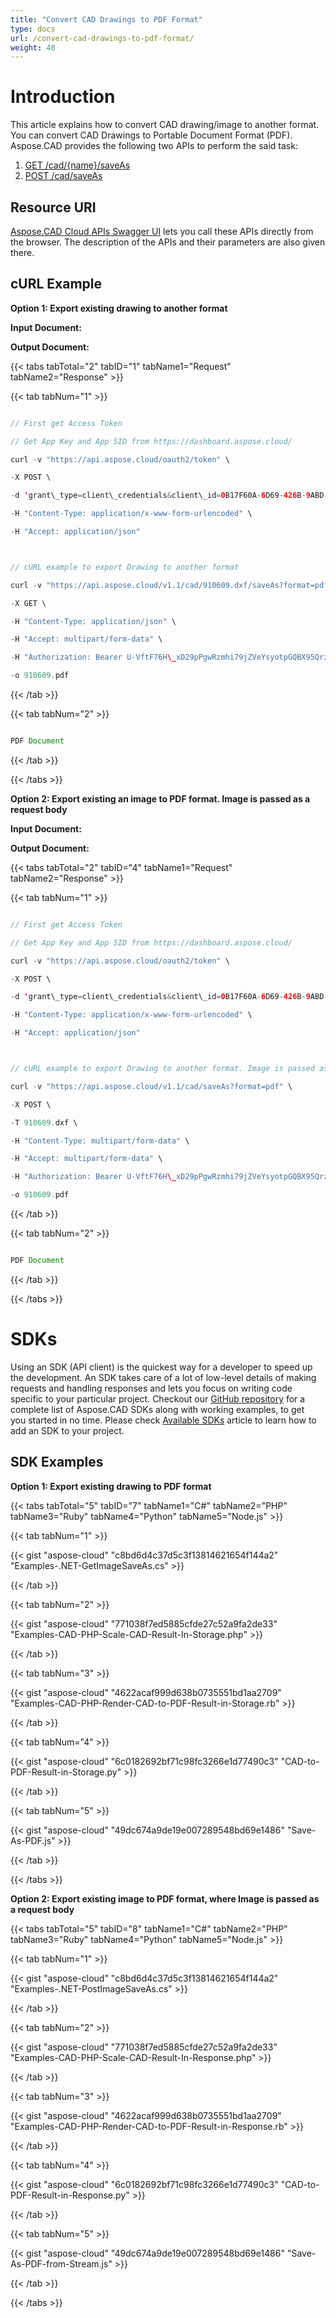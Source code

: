 ```yaml
---
title: "Convert CAD Drawings to PDF Format"
type: docs
url: /convert-cad-drawings-to-pdf-format/
weight: 40
---
```


# **Introduction**
This article explains how to convert CAD drawing/image to another format. You can convert CAD Drawings to Portable Document Format (PDF). Aspose.CAD provides the following two APIs to perform the said task:

1. [GET /cad/{name}/saveAs](https://apireference.aspose.cloud/cad/#!/SaveAs/GetImageSaveAs)
1. [POST /cad/saveAs](https://apireference.aspose.cloud/cad/#!/SaveAs/PostImageSaveAs)
## **Resource URI**
[Aspose.CAD Cloud APIs Swagger UI](https://apireference.aspose.cloud/cad/) lets you call these APIs directly from the browser. The description of the APIs and their parameters are also given there.
## **cURL Example**
**Option 1: Export existing drawing to another format**

**Input Document:**  

**Output Document:**

{{< tabs tabTotal="2" tabID="1" tabName1="Request" tabName2="Response" >}}

{{< tab tabNum="1" >}}

```java

// First get Access Token

// Get App Key and App SID from https://dashboard.aspose.cloud/

curl -v "https://api.aspose.cloud/oauth2/token" \

-X POST \

-d 'grant\_type=client\_credentials&client\_id=0B17F60A-6D69-426B-9ABD-79F35A6E9F7B&client\_secret=53b8b19adffa41a3e87dbbd8858977ae' \

-H "Content-Type: application/x-www-form-urlencoded" \

-H "Accept: application/json"



// cURL example to export Drawing to another format

curl -v "https://api.aspose.cloud/v1.1/cad/910609.dxf/saveAs?format=pdf" \

-X GET \

-H "Content-Type: application/json" \

-H "Accept: multipart/form-data" \

-H "Authorization: Bearer U-VftF76H\_xD29pPgwRzmhi79jZVeYsyotpGQBX95QrzO7SUBMyVlLui\_0HjlC8vRgnNnAny2nywDWofm5n034boz5kBDGcjVR9q3llPKmjPwBFZ2Kh\_tJe4McJu-R\_aBcNNDDy7mBoDfgvlv8zdrr6XhyKpzy71SzXF51lGRN39KD2bJP4U2LYItW\_I18uezfMnt6-IA2CaV21XlO5OIrosD\_17isGzSuvcIoH8nXQ80tkKlbJz9o6Fq09si\_d0gFXi-\_qcoQrf\_H1ylKkvYMJvICY6rED5IUqQuFWEbTgUcWlzfElCEzZte2I1NlKOJDa-tGi8zhMxVY\_grkt2HMVbeyf58ALygfTZ7EGKvSO\_wSAwY9cm\_yFwEoKRXwFoUzllvRrBajU26H8SIzZ8w1KtcEYM10nNjehwirtw-dvi1RS\_" \

-o 910609.pdf

```

{{< /tab >}}

{{< tab tabNum="2" >}}

```java

PDF Document 

```

{{< /tab >}}

{{< /tabs >}}

**Option 2: Export existing an image to PDF format. Image is passed as a request body**

**Input Document:** 

**Output Document:**

{{< tabs tabTotal="2" tabID="4" tabName1="Request" tabName2="Response" >}}

{{< tab tabNum="1" >}}

```java

// First get Access Token

// Get App Key and App SID from https://dashboard.aspose.cloud/

curl -v "https://api.aspose.cloud/oauth2/token" \

-X POST \

-d 'grant\_type=client\_credentials&client\_id=0B17F60A-6D69-426B-9ABD-79F35A6E9F7B&client\_secret=53b8b19adffa41a3e87dbbd8858977ae' \

-H "Content-Type: application/x-www-form-urlencoded" \

-H "Accept: application/json"



// cURL example to export Drawing to another format. Image is passed as request body

curl -v "https://api.aspose.cloud/v1.1/cad/saveAs?format=pdf" \

-X POST \

-T 910609.dxf \

-H "Content-Type: multipart/form-data" \

-H "Accept: multipart/form-data" \

-H "Authorization: Bearer U-VftF76H\_xD29pPgwRzmhi79jZVeYsyotpGQBX95QrzO7SUBMyVlLui\_0HjlC8vRgnNnAny2nywDWofm5n034boz5kBDGcjVR9q3llPKmjPwBFZ2Kh\_tJe4McJu-R\_aBcNNDDy7mBoDfgvlv8zdrr6XhyKpzy71SzXF51lGRN39KD2bJP4U2LYItW\_I18uezfMnt6-IA2CaV21XlO5OIrosD\_17isGzSuvcIoH8nXQ80tkKlbJz9o6Fq09si\_d0gFXi-\_qcoQrf\_H1ylKkvYMJvICY6rED5IUqQuFWEbTgUcWlzfElCEzZte2I1NlKOJDa-tGi8zhMxVY\_grkt2HMVbeyf58ALygfTZ7EGKvSO\_wSAwY9cm\_yFwEoKRXwFoUzllvRrBajU26H8SIzZ8w1KtcEYM10nNjehwirtw-dvi1RS\_" \

-o 910609.pdf

```

{{< /tab >}}

{{< tab tabNum="2" >}}

```java

PDF Document 

```

{{< /tab >}}

{{< /tabs >}}
# **SDKs**
Using an SDK (API client) is the quickest way for a developer to speed up the development. An SDK takes care of a lot of low-level details of making requests and handling responses and lets you focus on writing code specific to your particular project. Checkout our [GitHub repository](https://github.com/aspose-cad-cloud) for a complete list of Aspose.CAD SDKs along with working examples, to get you started in no time. Please check [Available SDKs](/available-sdks/) article to learn how to add an SDK to your project.
## **SDK Examples**
**Option 1: Export existing drawing to PDF format**

{{< tabs tabTotal="5" tabID="7" tabName1="C#" tabName2="PHP" tabName3="Ruby" tabName4="Python" tabName5="Node.js" >}}

{{< tab tabNum="1" >}}

{{< gist "aspose-cloud" "c8bd6d4c37d5c3f13814621654f144a2" "Examples-.NET-GetImageSaveAs.cs" >}}

{{< /tab >}}

{{< tab tabNum="2" >}}

{{< gist "aspose-cloud" "771038f7ed5885cfde27c52a9fa2de33" "Examples-CAD-PHP-Scale-CAD-Result-In-Storage.php" >}}

{{< /tab >}}

{{< tab tabNum="3" >}}

{{< gist "aspose-cloud" "4622acaf999d638b0735551bd1aa2709" "Examples-CAD-PHP-Render-CAD-to-PDF-Result-in-Storage.rb" >}}

{{< /tab >}}

{{< tab tabNum="4" >}}

{{< gist "aspose-cloud" "6c0182692bf71c98fc3266e1d77490c3" "CAD-to-PDF-Result-in-Storage.py" >}}

{{< /tab >}}

{{< tab tabNum="5" >}}

{{< gist "aspose-cloud" "49dc674a9de19e007289548bd69e1486" "Save-As-PDF.js" >}}

{{< /tab >}}

{{< /tabs >}}

**Option 2: Export existing image to PDF format, where Image is passed as a request body**

{{< tabs tabTotal="5" tabID="8" tabName1="C#" tabName2="PHP" tabName3="Ruby" tabName4="Python" tabName5="Node.js" >}}

{{< tab tabNum="1" >}}

{{< gist "aspose-cloud" "c8bd6d4c37d5c3f13814621654f144a2" "Examples-.NET-PostImageSaveAs.cs" >}}

{{< /tab >}}

{{< tab tabNum="2" >}}

{{< gist "aspose-cloud" "771038f7ed5885cfde27c52a9fa2de33" "Examples-CAD-PHP-Scale-CAD-Result-In-Response.php" >}}

{{< /tab >}}

{{< tab tabNum="3" >}}

{{< gist "aspose-cloud" "4622acaf999d638b0735551bd1aa2709" "Examples-CAD-PHP-Render-CAD-to-PDF-Result-in-Response.rb" >}}

{{< /tab >}}

{{< tab tabNum="4" >}}

{{< gist "aspose-cloud" "6c0182692bf71c98fc3266e1d77490c3" "CAD-to-PDF-Result-in-Response.py" >}}

{{< /tab >}}

{{< tab tabNum="5" >}}

{{< gist "aspose-cloud" "49dc674a9de19e007289548bd69e1486" "Save-As-PDF-from-Stream.js" >}}

{{< /tab >}}

{{< /tabs >}}
